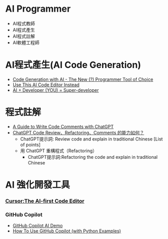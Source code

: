 # AI Programmer
- AI程式教師
- AI程式產生
- AI程式註解
- AI軟體工程師

# AI程式產生(AI Code Generation)
- [Code Generation with AI - The New (?) Programmer Tool of Choice](https://www.youtube.com/watch?v=Z_OSq0eh2xM)
- [Use This AI Code Editor Instead](https://www.youtube.com/watch?v=Xmx_gP_9-wQ)
- [AI + Developer (YOU) = Super-developer](https://www.youtube.com/watch?v=CzPEyjIMNhE)

# 程式註解
- [A Guide to Write Code Comments with ChatGPT](https://aare.substack.com/p/a-guide-to-write-code-comments-with)
- [ChatGPT Code Review、Refactoring、Comments 的能力如何？](https://medium.com/dean-lin/chatgpt-code-review-refactor-comment-%E7%9A%84%E8%83%BD%E5%8A%9B%E5%A6%82%E4%BD%95-9b4be81a4ff8)
    - ChatGPT提示詞: Review code and explain in traditional Chinese [List of points]
  - 用 ChatGPT 重構程式（Refactoring）
    - ChatGPT提示詞:Refactoring the code and explain in traditional Chinese

# AI 強化開發工具
### [Cursor:The AI-first Code Editor](https://cursor.sh/)
### GitHub Copilot 
- [GitHub Copilot AI Demo](https://www.youtube.com/watch?v=xgYOCUtUJbs)
- [How To Use GitHub Copilot (with Python Examples)](https://www.youtube.com/watch?v=tG8PPne7ef0)
